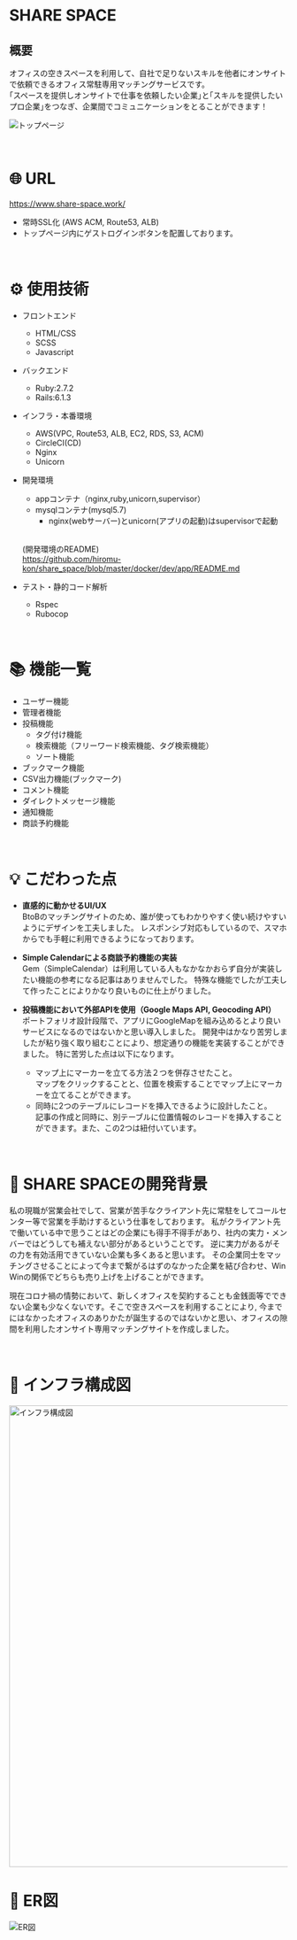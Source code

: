# SHARE SPACE

## 概要
オフィスの空きスペースを利用して、自社で足りないスキルを他者にオンサイトで依頼できるオフィス常駐専用マッチングサービスです。<br>
｢スペースを提供しオンサイトで仕事を依頼したい企業｣と｢スキルを提供したいプロ企業｣をつなぎ、企業間でコミュニケーションをとることができます！

![トップページ](https://user-images.githubusercontent.com/74192993/116544187-c3e12e80-a929-11eb-96c2-c4bf9513005c.jpeg)

<br>

# 🌐 URL
https://www.share-space.work/

* 常時SSL化 (AWS ACM, Route53, ALB)
* トップページ内にゲストログインボタンを配置しております。

<br>

# ⚙️ 使用技術
* フロントエンド
  * HTML/CSS
  * SCSS
  * Javascript
* バックエンド
  * Ruby:2.7.2
  * Rails:6.1.3
* インフラ・本番環境  
  * AWS(VPC, Route53, ALB, EC2, RDS, S3, ACM)
  * CircleCI(CD)
  * Nginx
  * Unicorn
* 開発環境
  * appコンテナ（nginx,ruby,unicorn,supervisor）
  * mysqlコンテナ(mysql5.7)
    * nginx(webサーバー)とunicorn(アプリの起動)はsupervisorで起動

  <br>

  (開発環境のREADME)  
  https://github.com/hiromu-kon/share_space/blob/master/docker/dev/app/README.md

* テスト・静的コード解析
  * Rspec
  * Rubocop

<br>

# 📚 機能一覧
* ユーザー機能
* 管理者機能
* 投稿機能
  * タグ付け機能
  * 検索機能（フリーワード検索機能、タグ検索機能）
  * ソート機能
* ブックマーク機能
* CSV出力機能(ブックマーク)
* コメント機能
* ダイレクトメッセージ機能
* 通知機能
* 商談予約機能

<br>

# 💡 こだわった点
* **直感的に動かせるUI/UX**<br>
BtoBのマッチングサイトのため、誰が使ってもわかりやすく使い続けやすいようにデザインを工夫しました。
レスポンシブ対応もしているので、スマホからでも手軽に利用できるようになっております。

* **Simple Calendarによる商談予約機能の実装**<br>
Gem（SimpleCalendar）は利用している人もなかなかおらず自分が実装したい機能の参考になる記事はありませんでした。
特殊な機能でしたが工夫して作ったことによりかなり良いものに仕上がりました。

* **投稿機能において外部APIを使用（Google Maps API, Geocoding API）**<br>
ポートフォリオ設計段階で、アプリにGoogleMapを組み込めるとより良いサービスになるのではないかと思い導入しました。
開発中はかなり苦労しましたが粘り強く取り組むことにより、想定通りの機能を実装することができました。
特に苦労した点は以下になります。
   * マップ上にマーカーを立てる方法２つを併存させたこと。  
   マップをクリックすることと、位置を検索することでマップ上にマーカーを立てることができます。
   * 同時に2つのテーブルにレコードを挿入できるように設計したこと。  
   記事の作成と同時に、別テーブルに位置情報のレコードを挿入することができます。また、この2つは紐付いています。

<br>

# 👀 SHARE SPACEの開発背景
私の現職が営業会社でして、営業が苦手なクライアント先に常駐をしてコールセンター等で営業を手助けするという仕事をしております。
私がクライアント先で働いている中で思うことはどの企業にも得手不得手があり、社内の実力・メンバーではどうしても補えない部分があるということです。
逆に実力があるがその力を有効活用できていない企業も多くあると思います。
その企業同士をマッチングさせることによって今まで繋がるはずのなかった企業を結び合わせ、Win Winの関係でどちらも売り上げを上げることができます。

現在コロナ禍の情勢において、新しくオフィスを契約することも金銭面等でできない企業も少なくないです。そこで空きスペースを利用することにより,
今までにはなかったオフィスのありかたが誕生するのではないかと思い、オフィスの隙間を利用したオンサイト専用マッチングサイトを作成しました。

<br>

# 🔧 インフラ構成図

<img width="834" alt="インフラ構成図" src="https://user-images.githubusercontent.com/74192993/117576357-ab8ac400-b120-11eb-9e93-517963f99a49.png">

<br>

# 📝 ER図
![ER図](https://user-images.githubusercontent.com/74192993/117969651-a87f1600-b362-11eb-9a38-32747fa4d933.png)
